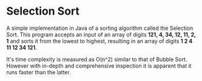 # Selection Sort
A simple implementation in Java of a sorting algorithm called the Selection Sort. This program accepts an input of an array of digits **121, 4, 34, 12, 11, 2, 1** and sorts it from the lowest to highest, resulting in an array of digits **1 2 4 11 12 34 121**.

It's time complexity is measured as O(n^2) similar to that of Bubble Sort. However with in-depth and comprehensive inspection it is apparent that it runs faster than the latter.
